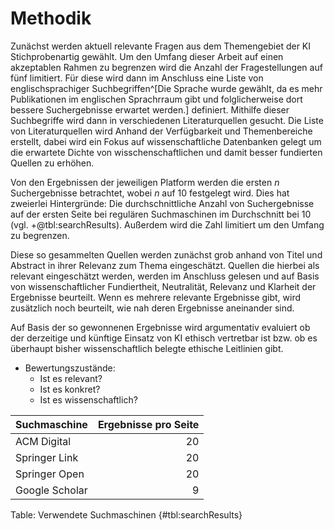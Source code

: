 # Methodik

Zunächst werden aktuell relevante Fragen aus dem Themengebiet der KI Stichprobenartig gewählt. Um den Umfang dieser Arbeit auf einen akzeptablen Rahmen zu begrenzen wird die Anzahl der Fragestellungen auf fünf limitiert. Für diese wird dann im Anschluss eine Liste von englischsprachiger Suchbegriffen^[Die Sprache wurde gewählt, da es mehr Publikationen im englischen Sprachrraum gibt und folglicherweise dort bessere Suchergebnisse erwartet werden.] definiert. Mithilfe dieser Suchbegriffe wird dann in verschiedenen Literaturquellen gesucht. Die Liste von Literaturquellen wird Anhand der Verfügbarkeit und Themenbereiche erstellt, dabei wird ein Fokus auf wissenschaftliche Datenbanken gelegt um die erwartete Dichte von wisschenschaftlichen und damit besser fundierten Quellen zu erhöhen.

Von den Ergebnissen der jeweiligen Platform werden die ersten $n$ Suchergebnisse betrachtet, wobei $n$ auf 10 festgelegt wird. Dies hat zweierlei Hintergründe: Die durchschnittliche Anzahl von Suchergebnisse auf der ersten Seite bei regulären Suchmaschinen im Durchschnitt bei 10 (vgl. +@tbl:searchResults). Außerdem wird die Zahl limitiert um den Umfang zu begrenzen.

Diese so gesammelten Quellen werden zunächst grob anhand von Titel und Abstract in ihrer Relevanz zum Thema eingeschätzt. Quellen die hierbei als relevant eingeschätzt werden, werden im Anschluss gelesen und auf Basis von wissenschaftlicher Fundiertheit, Neutralität, Relevanz und Klarheit der Ergebnisse beurteilt. Wenn es mehrere relevante Ergebnisse gibt, wird zusätzlich noch beurteilt, wie nah deren Ergebnisse aneinander sind.

Auf Basis der so gewonnenen Ergebnisse wird argumentativ evaluiert ob der derzeitige und künftige Einsatz von KI ethisch vertretbar ist bzw. ob es überhaupt bisher wissenschaftlich belegte ethische Leitlinien gibt.

- Bewertungszustände:
  - Ist es relevant?
  - Ist es konkret?
  - Ist es wissenschaftlich?

| Suchmaschine   | Ergebnisse pro Seite |
|----------------|---------------------:|
| ACM Digital    |                   20 |
| Springer Link  |                   20 |
| Springer Open  |                   20 |
| Google Scholar |                    9 |

Table: Verwendete Suchmaschinen {#tbl:searchResults}
